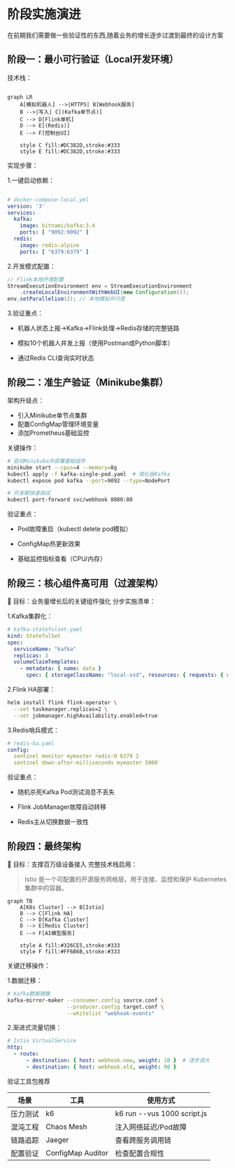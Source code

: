 # 阶段实施演进

在前期我们需要做一些验证性的东西,随着业务的增长逐步过渡到最终的设计方案

## 阶段一：最小可行验证（Local开发环境）

技术栈：

```mermaid

graph LR
    A[模拟机器人] -->|HTTPS| B[Webhook服务]
    B -->|写入| C[(Kafka单节点)]
    C --> D[Flink单机]
    D --> E[(Redis)]
    E --> F[控制台UI]
    
    style C fill:#DC382D,stroke:#333
    style E fill:#DC382D,stroke:#333
```

实现步骤：

1.一键启动依赖：

```yaml

# docker-compose-local.yml
version: '3'
services:
  kafka:
    image: bitnami/kafka:3.4
    ports: [ "9092:9092" ]
  redis:
    image: redis:alpine
    ports: [ "6379:6379" ]
```

2.开发模式配置：

```java 
// Flink本地环境配置
StreamExecutionEnvironment env = StreamExecutionEnvironment
    .createLocalEnvironmentWithWebUI(new Configuration());
env.setParallelism(2); // 本地模拟并行度
```

3.验证重点：

- 机器人状态上报→Kafka→Flink处理→Redis存储的完整链路

-  模拟10个机器人并发上报（使用Postman或Python脚本）

-  通过Redis CLI查询实时状态

## 阶段二：准生产验证（Minikube集群）

架构升级点：

- 引入Minikube单节点集群
- 配置ConfigMap管理环境变量
- 添加Prometheus基础监控

关键操作：

```bash 
# 启动Minikube并部署基础组件
minikube start --cpus=4 --memory=8g
kubectl apply -f kafka-single-pod.yaml  # 简化版Kafka
kubectl expose pod kafka --port=9092 --type=NodePort

# 开发期快速调试
kubectl port-forward svc/webhook 8080:80
```

验证重点：

- Pod故障重启（kubectl delete pod模拟）

- ConfigMap热更新效果

- 基础监控指标查看（CPU/内存）

## 阶段三：核心组件高可用（过渡架构）
🎯 目标：业务量增长后的关键组件强化
分步实施清单：

1.Kafka集群化：

```yaml
# kafka-statefulset.yaml
kind: StatefulSet
spec:
  serviceName: "kafka"
  replicas: 3
  volumeClaimTemplates:
    - metadata: { name: data }
      spec: { storageClassName: "local-ssd", resources: { requests: { storage: 100Gi } } }
```

2.Flink HA部署：

```bash 
helm install flink flink-operator \
  --set taskmanager.replicas=2 \
  --set jobmanager.highAvailability.enabled=true
```

3.Redis哨兵模式：

``` yaml
# redis-ha.yaml
config:
  sentinel monitor mymaster redis-0 6379 2
  sentinel down-after-milliseconds mymaster 5000
```

验证重点：

- 随机杀死Kafka Pod测试消息不丢失

- Flink JobManager故障自动转移

- Redis主从切换数据一致性
## 阶段四：最终架构

🎯 目标：支撑百万级设备接入
完整技术栈启用：
>Istio 是一个可配置的开源服务网格层，用于连接、监控和保护 Kubernetes 集群中的容器。
```mermaid
graph TB
    A[K8s Cluster] --> B[Istio]
    B --> C[Flink HA]
    C --> D[Kafka Cluster]
    D --> E[Redis Cluster]
    E --> F[AI模型服务]
    
    style A fill:#326CE5,stroke:#333
    style F fill:#FF6B6B,stroke:#333
```

关键迁移操作：

1.数据迁移：

```bash
# Kafka数据镜像
kafka-mirror-maker --consumer.config source.conf \
                   --producer.config target.conf \
                   --whitelist "webhook-events"
```

2.渐进式流量切换：

```yaml
# Istio VirtualService
http:
  - route:
      - destination: { host: webhook.new, weight: 10 }  # 逐步调大
      - destination: { host: webhook.old, weight: 90 }
```

验证工具包推荐

| 场景   | 工具                | 使用方式                        |
|------|-------------------|-----------------------------|
| 压力测试 | k6                | k6 run --vus 1000 script.js |
| 混沌工程 | Chaos Mesh        | 注入网络延迟/Pod故障                |
| 链路追踪 | Jaeger            | 查看跨服务调用链                    |
| 配置验证 | ConfigMap Auditor | 检查配置合规性                     |
